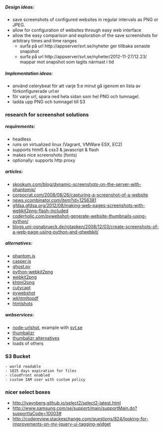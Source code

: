 ##### Design ideas:

* save screenshots of configured websites in regular intervals as PNG or JPEG.
* allow for configuration of websites through easy web interface
* allow the easy comparison and exploration of the save screenshots for arbitrary times and time ranges
    - surfa på url http://appserver/svt.se/nyheter ger tillbaka senaste snapshot
    - surfa på url http://appserver/svt.se/nyheter/2012-11-27/12.23/ mappar mot snapshot som tagits närmast i tid

##### Implementation ideas:

* använd celerybeat för att varje 5:e minut gå igenom en lista av förkonfigurerade url:er
* för varje url, spara ned hela sidan som hel PNG och tumnagel.
* ladda upp PNG och tumnagel till S3

### research for screenshot solutions

##### requirements:

* headless
* runs on virtualized linux (Vagrant, VMWare ESX, EC2)
* supports html5 & css3 & javascript & flash
* makes nice screenshots (fonts)
* optionally: supports http proxy

##### articles:

* [skookum.com/blog/dynamic-screenshots-on-the-server-with-phantomjs/](http://skookum.com/blog/dynamic-screenshots-on-the-server-with-phantomjs/)
* [corpocrat.com/2008/08/26/capturing-a-screenshot-of-a-website](http://corpocrat.com/2008/08/26/capturing-a-screenshot-of-a-website)
* [news.ycombinator.com/item?id=1256381](http://news.ycombinator.com/item?id=1256381)
* [gfdsa.gfdsa.org/2012/08/making-web-pages-screenshots-with-webkit2png-flash-included](http://gfdsa.gfdsa.org/2012/08/making-web-pages-screenshots-with-webkit2png-flash-included)
* [coderholic.com/pywebshot-generate-website-thumbnails-using-python/](http://www.coderholic.com/pywebshot-generate-website-thumbnails-using-python/)
* [blogs.uni-osnabrueck.de/rotapken/2008/12/03/create-screenshots-of-a-web-page-using-python-and-qtwebkit/](http://www.blogs.uni-osnabrueck.de/rotapken/2008/12/03/create-screenshots-of-a-web-page-using-python-and-qtwebkit/)

##### alternatives:

* [phantom.js](http://phantomjs.org/)
* [casper.js](http://casperjs.org/)
* [ghost.py](http://jeanphix.me/Ghost.py/)
* [python-webkit2png](https://github.com/AdamN/python-webkit2png)
* [webkit2png](http://www.paulhammond.org/webkit2png)
* [khtml2png](http://khtml2png.sourceforge.net)
* [cutycapt](http://cutycapt.sourceforge.net)
* [pywebshot](https://github.com/coderholic/PyWebShot)
* [wkhtmltopdf](http://code.google.com/p/wkhtmltopdf/)
* [htmlshots](https://github.com/w3p/htmlshots)

##### webservices:

* [node-urlshot](http://node-urlshot.herokuapp.com), example with [svt.se](http://node-urlshot.herokuapp.com/?url=http://svt.se/&viewport=1280x900&format=jpg)
* [thumbalizr](http://www.thumbalizr.com/)
* [thumbalizr alternatives](http://www.moreofit.com/similar-to/www.thumbalizr.com/Top_10_Sites_Like_Thumbalizr/)
* loads of others

### S3 Bucket

    - world readable
    - 1825 days expiration for files
    - cloudfront enabled
    - custom IAM user with custom policy

### nicer select boxes

* http://ivaynberg.github.io/select2/select2-latest.html
* http://www.samsung.com/se/support/main/supportMain.do?supportIaCode=10003#
* http://codereview.stackexchange.com/questions/824/looking-for-improvements-on-my-jquery-ui-tagging-widget

